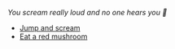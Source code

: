 *You scream really loud and no one hears you 🫠*

- [Jump and scream](./1-B1BA.md)
- [Eat a red mushroom](./1-B1A.md)
